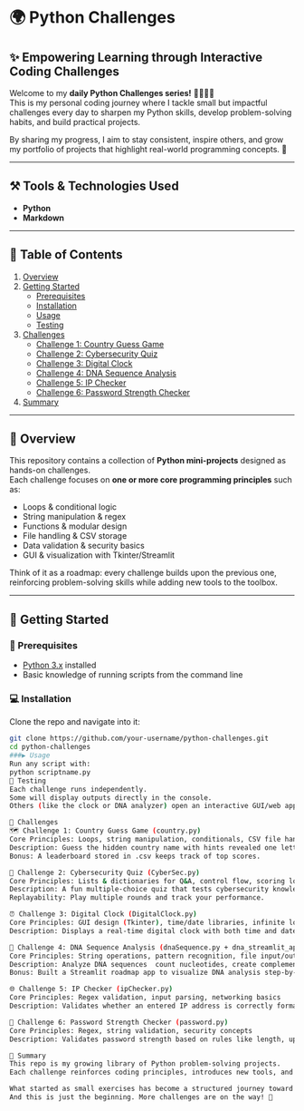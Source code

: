 # 🌍 Python Challenges  

## ✨ Empowering Learning through Interactive Coding Challenges  

Welcome to my **daily Python Challenges series!** 👩🏽‍💻✨  
This is my personal coding journey where I tackle small but impactful challenges every day to sharpen my Python skills, develop problem-solving habits, and build practical projects.  

By sharing my progress, I aim to stay consistent, inspire others, and grow my portfolio of projects that highlight real-world programming concepts. 🚀  

---

## ⚒️ Tools & Technologies Used
- **Python**  
- **Markdown**  

---

## 📖 Table of Contents  
1. [Overview](#overview)  
2. [Getting Started](#getting-started)  
   - [Prerequisites](#prerequisites)  
   - [Installation](#installation)  
   - [Usage](#usage)  
   - [Testing](#testing)  
3. [Challenges](#challenges)  
   - [Challenge 1: Country Guess Game](#challenge-1-country-guess-game)  
   - [Challenge 2: Cybersecurity Quiz](#challenge-2-cybersecurity-quiz)  
   - [Challenge 3: Digital Clock](#challenge-3-digital-clock)  
   - [Challenge 4: DNA Sequence Analysis](#challenge-4-dna-sequence-analysis)  
   - [Challenge 5: IP Checker](#challenge-5-ip-checker)  
   - [Challenge 6: Password Strength Checker](#challenge-6-password-strength-checker)  
4. [Summary](#summary)  

---

## 📍 Overview  
This repository contains a collection of **Python mini-projects** designed as hands-on challenges.  
Each challenge focuses on **one or more core programming principles** such as:  

- Loops & conditional logic  
- String manipulation & regex  
- Functions & modular design  
- File handling & CSV storage  
- Data validation & security basics  
- GUI & visualization with Tkinter/Streamlit  

Think of it as a roadmap: every challenge builds upon the previous one, reinforcing problem-solving skills while adding new tools to the toolbox.  

---

## 🚀 Getting Started  

### 🔑 Prerequisites  
- [Python 3.x](https://www.python.org/downloads/) installed  
- Basic knowledge of running scripts from the command line  

### 💻 Installation  
Clone the repo and navigate into it:  
```bash
git clone https://github.com/your-username/python-challenges.git
cd python-challenges
###▶️ Usage
Run any script with:
python scriptname.py
🧪 Testing
Each challenge runs independently.
Some will display outputs directly in the console.
Others (like the clock or DNA analyzer) open an interactive GUI/web app.

🧩 Challenges
🗺️ Challenge 1: Country Guess Game (country.py)
Core Principles: Loops, string manipulation, conditionals, CSV file handling
Description: Guess the hidden country name with hints revealed one letter at a time.
Bonus: A leaderboard stored in .csv keeps track of top scores.

🔐 Challenge 2: Cybersecurity Quiz (CyberSec.py)
Core Principles: Lists & dictionaries for Q&A, control flow, scoring logic
Description: A fun multiple-choice quiz that tests cybersecurity knowledge.
Replayability: Play multiple rounds and track your performance.

⏰ Challenge 3: Digital Clock (DigitalClock.py)
Core Principles: GUI design (Tkinter), time/date libraries, infinite loops
Description: Displays a real-time digital clock with both time and date in a styled interface.

🧬 Challenge 4: DNA Sequence Analysis (dnaSequence.py + dna_streamlit_app.py)
Core Principles: String operations, pattern recognition, file input/output
Description: Analyze DNA sequences  count nucleotides, create complementary strands, calculate GC content, and translate codons.
Bonus: Built a Streamlit roadmap app to visualize DNA analysis step-by-step interactively.

🌐 Challenge 5: IP Checker (ipChecker.py)
Core Principles: Regex validation, input parsing, networking basics
Description: Validates whether an entered IP address is correctly formatted (IPv4/IPv6).

🔑 Challenge 6: Password Strength Checker (password.py)
Core Principles: Regex, string validation, security concepts
Description: Validates password strength based on rules like length, uppercase/lowercase, digits, and special characters.

📌 Summary
This repo is my growing library of Python problem-solving projects.
Each challenge reinforces coding principles, introduces new tools, and showcases practical problem-solving.

What started as small exercises has become a structured journey toward real-world software skills.
And this is just the beginning. More challenges are on the way! 🌟
